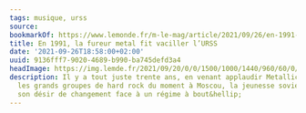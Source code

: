 ```yaml
---
tags: musique, urss
source:
bookmarkOf: https://www.lemonde.fr/m-le-mag/article/2021/09/26/en-1991-la-fureur-metal-fit-vaciller-l-urss_6096036_4500055.html
title: En 1991, la fureur metal fit vaciller l’URSS
date: '2021-09-26T18:58:00+02:00'
uuid: 9136fff7-9020-4689-b990-ba745defd3a4
headImage: https://img.lemde.fr/2021/09/20/0/0/1500/1000/1440/960/60/0/bdf1e86_137339-3236820.jpg
description: Il y a tout juste trente ans, en venant applaudir Metallica, AC/DC et
  les grands groupes de hard rock du moment à Moscou, la jeunesse soviétique hurlait
  son désir de changement face à un régime à bout&hellip;
---
```


